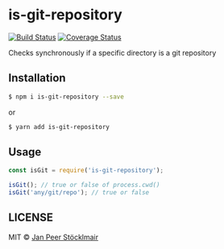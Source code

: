 # is-git-repository

[![Build Status](https://travis-ci.com/JPeer264/node-is-git-repository.svg?branch=master)](https://travis-ci.com/JPeer264/node-is-git-repository) [![Coverage Status](https://coveralls.io/repos/github/JPeer264/node-is-git-repository/badge.svg?branch=master)](https://coveralls.io/github/JPeer264/node-is-git-repository?branch=master)

Checks synchronously if a specific directory is a git repository

## Installation

```sh
$ npm i is-git-repository --save
```
or
```sh
$ yarn add is-git-repository
```

## Usage

```js
const isGit = require('is-git-repository');

isGit(); // true or false of process.cwd()
isGit('any/git/repo'); // true or false
```

## LICENSE

MIT © [Jan Peer Stöcklmair](https://www.jpeer.at)
